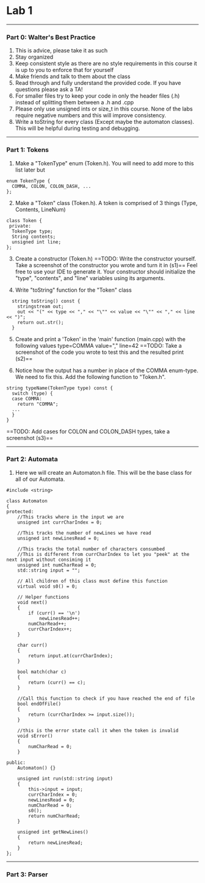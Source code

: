 # Lab 1
---
### Part 0: Walter's Best Practice
1. This is advice, please take it as such
2. Stay organized
3. Keep consistent style as there are no style requirements in this course it is up to you to enforce that for yourself
4. Make friends and talk to them about the class
5. Read through and fully understand the provided code. If you have questions please ask a TA!
6. For smaller files try to keep your code in only the header files (.h) instead of splitting them between a .h and .cpp
7. Please only use unsigned ints or size_t in this course. None of the labs require negative numbers and this will improve consistency.
8. Write a toString for every class (Except maybe the automaton classes). This will be helpful during testing and debugging.
---
### Part 1: Tokens
1. Make a "TokenType" enum (Token.h). You will need to add more to this list later but 
```
enum TokenType {
  COMMA, COLON, COLON_DASH, ...
};
```

2. Make a "Token" class (Token.h). A token is comprised of 3 things (Type, Contents, LineNum)
```
class Token {
 private:
  TokenType type;
  String contents;
  unsigned int line;
};
```

3. Create a constructor (Token.h)
==TODO: Write the constructor yourself. Take a screenshot of the constructor you wrote and turn it in (s1)== Feel free to use your IDE to generate it. Your constructor should initialize the "type", "contents", and "line" variables using its arguments.

4. Write "toString" function for the "Token" class
~~~
  string toString() const {
    stringstream out;
    out << "(" << type << "," << "\"" << value << "\"" << "," << line << ")";
    return out.str();
  }
~~~

5. Create and print a 'Token' in the 'main' function (main.cpp) with the following values
type=COMMA
value=","
line=42
==TODO: Take a screenshot of the code you wrote to test this and the resulted print (s2)==

6. Notice how the output has a number in place of the COMMA enum-type. We need to fix this. Add the following function to "Token.h". 
```
string typeName(TokenType type) const {
  switch (type) {
  case COMMA:
    return "COMMA";
  ...
  }
}
```
==TODO: Add cases for COLON and COLON_DASH types, take a screenshot (s3)==

---
### Part 2: Automata
1. Here we will create an Automaton.h file. This will be the base class for all of our Automata.

```
#include <string>

class Automaton
{
protected:
    //This tracks where in the input we are
    unsigned int currCharIndex = 0;
	
    //This tracks the number of newLines we have read
    unsigned int newLinesRead = 0;
	
	//This tracks the total number of characters consumbed
	//This is different from currCharIndex to let you "peek" at the next input without consiming it
    unsigned int numCharRead = 0;
    std::string input = "";

    // All children of this class must define this function
    virtual void s0() = 0;

    // Helper functions
    void next()
    {
        if (curr() == '\n')
            newLinesRead++;
        numCharRead++;
        currCharIndex++;
    }

    char curr()
    {
        return input.at(currCharIndex);
    }

    bool match(char c)
    {
        return (curr() == c);
    }

    //Call this function to check if you have reached the end of file
    bool endOfFile()
    {
        return (currCharIndex >= input.size());
    }

    //this is the error state call it when the token is invalid
    void sError()
    {
        numCharRead = 0;
    }

public:
    Automaton() {}

    unsigned int run(std::string input)
    {
        this->input = input;
        currCharIndex = 0;
        newLinesRead = 0;
        numCharRead = 0;
        s0();
        return numCharRead;
    }

    unsigned int getNewLines()
    {
        return newLinesRead;
    }
};
```
<add more here>

---
### Part 3: Parser